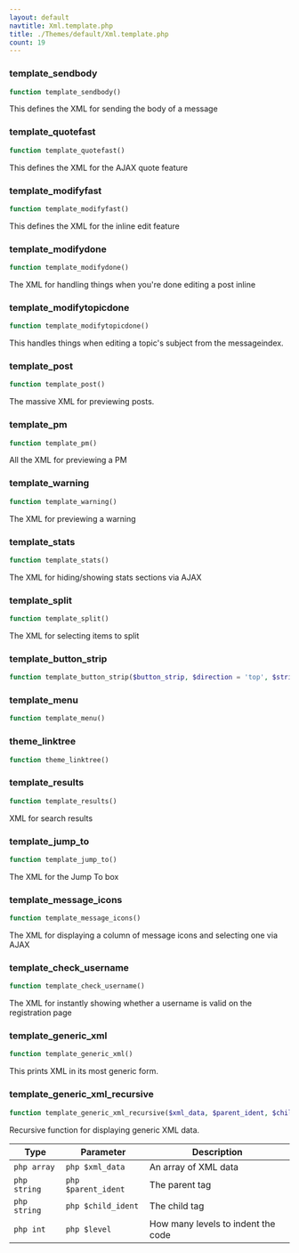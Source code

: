 ```yaml
---
layout: default
navtitle: Xml.template.php
title: ./Themes/default/Xml.template.php
count: 19
---
```


### template_sendbody

```php
function template_sendbody()
```
This defines the XML for sending the body of a message



### template_quotefast

```php
function template_quotefast()
```
This defines the XML for the AJAX quote feature



### template_modifyfast

```php
function template_modifyfast()
```
This defines the XML for the inline edit feature



### template_modifydone

```php
function template_modifydone()
```
The XML for handling things when you're done editing a post inline



### template_modifytopicdone

```php
function template_modifytopicdone()
```
This handles things when editing a topic's subject from the messageindex.



### template_post

```php
function template_post()
```
The massive XML for previewing posts.



### template_pm

```php
function template_pm()
```
All the XML for previewing a PM



### template_warning

```php
function template_warning()
```
The XML for previewing a warning



### template_stats

```php
function template_stats()
```
The XML for hiding/showing stats sections via AJAX



### template_split

```php
function template_split()
```
The XML for selecting items to split



### template_button_strip

```php
function template_button_strip($button_strip, $direction = 'top', $strip_options = array())
```
### template_menu

```php
function template_menu()
```
### theme_linktree

```php
function theme_linktree()
```
### template_results

```php
function template_results()
```
XML for search results



### template_jump_to

```php
function template_jump_to()
```
The XML for the Jump To box



### template_message_icons

```php
function template_message_icons()
```
The XML for displaying a column of message icons and selecting one via AJAX



### template_check_username

```php
function template_check_username()
```
The XML for instantly showing whether a username is valid on the registration page



### template_generic_xml

```php
function template_generic_xml()
```
This prints XML in its most generic form.



### template_generic_xml_recursive

```php
function template_generic_xml_recursive($xml_data, $parent_ident, $child_ident, $level)
```
Recursive function for displaying generic XML data.



Type|Parameter|Description
---|---|---
`php array`|`php $xml_data`|An array of XML data
`php string`|`php $parent_ident`|The parent tag
`php string`|`php $child_ident`|The child tag
`php int`|`php $level`|How many levels to indent the code

